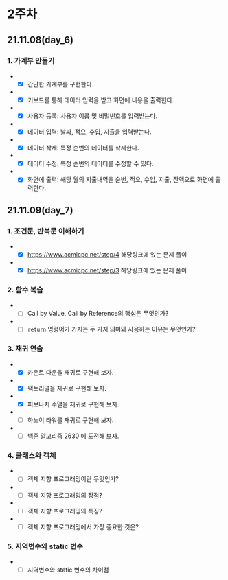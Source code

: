 # 2주차

## 21.11.08(day_6)

###  1. 가계부 만들기
   - -[X] 간단한 가계부를 구현한다.
   - -[X] 키보드를 통해 데이터 입력을 받고 화면에 내용을 출력한다.
   - -[X] 사용자 등록: 사용자 이름 및 비밀번호를 입력받는다.
   - -[X] 데이터 입력: 날짜, 적요, 수입, 지출을 입력받는다.
   - -[X] 데이터 삭제: 특정 순번의 데이터를 삭제한다.
   - -[X] 데이터 수정: 특정 순번의 데이터를 수정할 수 있다.
   - -[X] 화면에 출력: 해당 월의 지출내역을 순번, 적요, 수입, 지출, 잔액으로 화면에 출력한다.

## 21.11.09(day_7)
### 1. 조건문, 반복문 이해하기
   - -[x] https://www.acmicpc.net/step/4 해당링크에 있는 문제 풀이
   - -[x] https://www.acmicpc.net/step/3 해당링크에 있는 문제 풀이

### 2. 함수 복습
   - -[ ] Call by Value, Call by Reference의 핵심은 무엇인가?
   - -[ ] `return` 명령어가 가지는 두 가지 의미와 사용하는 이유는 무엇인가?

### 3. 재귀 연습
   - -[x] 카운트 다운을 재귀로 구현해 보자.
   - -[x] 팩토리얼을 재귀로 구현해 보자.
   - -[x] 피보나치 수열을 재귀로 구현해 보자.
   - -[ ] 하노이 타워를 재귀로 구현해 보자.
   - -[ ] 백준 알고리즘 2630 에 도전해 보자.

### 4. 클래스와 객체
   - -[ ] 객체 지향 프로그래밍이란 무엇인가?
   - -[ ] 객체 지향 프로그래밍의 장점?
   - -[ ] 객체 지향 프로그래밍의 특징?
   - -[ ] 객체 지향 프로그래밍에서 가장 중요한 것은?

### 5. 지역변수와 static 변수
   - -[ ] 지역변수와 static 변수의 차이점
